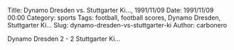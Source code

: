 Title: Dynamo Dresden vs. Stuttgarter Ki…, 1991/11/09
Date: 1991/11/09 00:00
Category: sports
Tags: football, football scores, Dynamo Dresden, Stuttgarter Ki…
Slug: dynamo-dresden-vs-stuttgarter-ki
Author: carbonero


Dynamo Dresden 2 - 2 Stuttgarter Ki…
